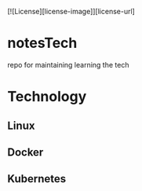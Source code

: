 [![License][license-image]][license-url]

# notesTech
repo for maintaining learning the tech

# Technology

## Linux

## Docker

## Kubernetes
 
